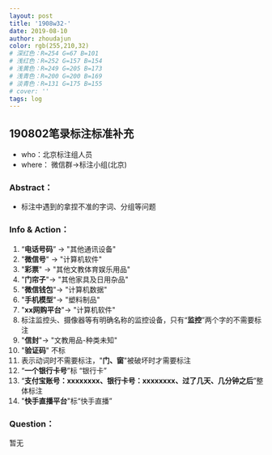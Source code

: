 ```yaml
---
layout: post
title: '1908w32-'
date: 2019-08-10
author: zhoudajun
color: rgb(255,210,32)
# 深红色：R=254 G=67 B=101
# 浅红色：R=252 G=157 B=154
# 浅黄色：R=249 G=205 B=173
# 浅青色：R=200 G=200 B=169
# 淡青色：R=131 G=175 B=155
# cover: ''
tags: log
---
```


## 190802笔录标注标准补充



- who：北京标注组人员
- where： 微信群→标注小组(北京)



### Abstract：

- 标注中遇到的拿捏不准的字词、分组等问题



### Info & Action：

01. “**电话号码**” → "其他通讯设备"
02. "**微信号**" → "计算机软件"
03. "**彩票**" → "其他文教体育娱乐用品"
04. "**门帘子**"→ "其他家具及日用杂品"
05. "**微信钱包**"→ "计算机数据"
06. "**手机模型**"→ "塑料制品"
07. "**xx网购平台**"→ "计算机软件"
08. 标注监控头、摄像器等有明确名称的监控设备，只有“**监控**”两个字的不需要标注
09. "**信封**"→ "文教用品-种类未知"
10. "**验证码**" 不标
11. 表示动词时不需要标注，"**门、窗**"被破坏时才需要标注
12. “**一个银行卡号**”标 “银行卡”
13. “**支付宝账号：xxxxxxxx、银行卡号：xxxxxxxx、过了几天、几分钟之后**”整体标注
14. "**快手直播平台**"标“快手直播”



### Question：

暂无